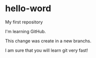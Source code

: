# hello-word
My first repository

I'm learning GitHub.

This change was create in a new branchs.

I am sure that you will learn git very fast!
